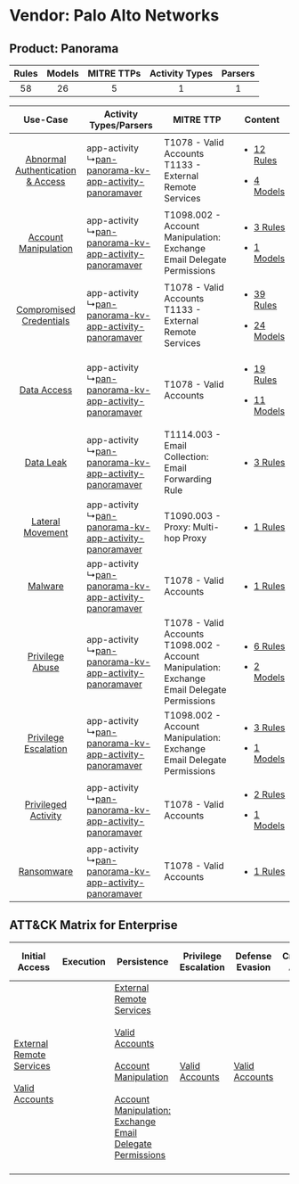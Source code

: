 Vendor: Palo Alto Networks
==========================
Product: Panorama
-----------------
| Rules | Models | MITRE TTPs | Activity Types | Parsers |
|:-----:|:------:|:----------:|:--------------:|:-------:|
|  58   |   26   |     5      |       1        |    1    |

|    Use-Case    | Activity Types/Parsers    | MITRE TTP    | Content    |
|:----:| ---- | ---- | ---- |
| [Abnormal Authentication & Access](../../../UseCases/uc_abnormal_authentication_&_access.md) |  app-activity<br> ↳[pan-panorama-kv-app-activity-panoramaver](Ps/pC_panpanoramakvappactivitypanoramaver.md)<br> | T1078 - Valid Accounts<br>T1133 - External Remote Services<br>    | [<ul><li>12 Rules</li></ul><ul><li>4 Models</li></ul>](RM/r_m_palo_alto_networks_panorama_Abnormal_Authentication_&_Access.md) |
|    [Account Manipulation](../../../UseCases/uc_account_manipulation.md)    |  app-activity<br> ↳[pan-panorama-kv-app-activity-panoramaver](Ps/pC_panpanoramakvappactivitypanoramaver.md)<br> | T1098.002 - Account Manipulation: Exchange Email Delegate Permissions<br>    | [<ul><li>3 Rules</li></ul><ul><li>1 Models</li></ul>](RM/r_m_palo_alto_networks_panorama_Account_Manipulation.md)    |
|          [Compromised Credentials](../../../UseCases/uc_compromised_credentials.md)          |  app-activity<br> ↳[pan-panorama-kv-app-activity-panoramaver](Ps/pC_panpanoramakvappactivitypanoramaver.md)<br> | T1078 - Valid Accounts<br>T1133 - External Remote Services<br>    | [<ul><li>39 Rules</li></ul><ul><li>24 Models</li></ul>](RM/r_m_palo_alto_networks_panorama_Compromised_Credentials.md)         |
|    [Data Access](../../../UseCases/uc_data_access.md)    |  app-activity<br> ↳[pan-panorama-kv-app-activity-panoramaver](Ps/pC_panpanoramakvappactivitypanoramaver.md)<br> | T1078 - Valid Accounts<br>    | [<ul><li>19 Rules</li></ul><ul><li>11 Models</li></ul>](RM/r_m_palo_alto_networks_panorama_Data_Access.md)    |
|    [Data Leak](../../../UseCases/uc_data_leak.md)    |  app-activity<br> ↳[pan-panorama-kv-app-activity-panoramaver](Ps/pC_panpanoramakvappactivitypanoramaver.md)<br> | T1114.003 - Email Collection: Email Forwarding Rule<br>    | [<ul><li>3 Rules</li></ul>](RM/r_m_palo_alto_networks_panorama_Data_Leak.md)    |
|    [Lateral Movement](../../../UseCases/uc_lateral_movement.md)    |  app-activity<br> ↳[pan-panorama-kv-app-activity-panoramaver](Ps/pC_panpanoramakvappactivitypanoramaver.md)<br> | T1090.003 - Proxy: Multi-hop Proxy<br>    | [<ul><li>1 Rules</li></ul>](RM/r_m_palo_alto_networks_panorama_Lateral_Movement.md)    |
|    [Malware](../../../UseCases/uc_malware.md)    |  app-activity<br> ↳[pan-panorama-kv-app-activity-panoramaver](Ps/pC_panpanoramakvappactivitypanoramaver.md)<br> | T1078 - Valid Accounts<br>    | [<ul><li>1 Rules</li></ul>](RM/r_m_palo_alto_networks_panorama_Malware.md)    |
|    [Privilege Abuse](../../../UseCases/uc_privilege_abuse.md)    |  app-activity<br> ↳[pan-panorama-kv-app-activity-panoramaver](Ps/pC_panpanoramakvappactivitypanoramaver.md)<br> | T1078 - Valid Accounts<br>T1098.002 - Account Manipulation: Exchange Email Delegate Permissions<br> | [<ul><li>6 Rules</li></ul><ul><li>2 Models</li></ul>](RM/r_m_palo_alto_networks_panorama_Privilege_Abuse.md)    |
|    [Privilege Escalation](../../../UseCases/uc_privilege_escalation.md)    |  app-activity<br> ↳[pan-panorama-kv-app-activity-panoramaver](Ps/pC_panpanoramakvappactivitypanoramaver.md)<br> | T1098.002 - Account Manipulation: Exchange Email Delegate Permissions<br>    | [<ul><li>3 Rules</li></ul><ul><li>1 Models</li></ul>](RM/r_m_palo_alto_networks_panorama_Privilege_Escalation.md)    |
|    [Privileged Activity](../../../UseCases/uc_privileged_activity.md)    |  app-activity<br> ↳[pan-panorama-kv-app-activity-panoramaver](Ps/pC_panpanoramakvappactivitypanoramaver.md)<br> | T1078 - Valid Accounts<br>    | [<ul><li>2 Rules</li></ul><ul><li>1 Models</li></ul>](RM/r_m_palo_alto_networks_panorama_Privileged_Activity.md)    |
|    [Ransomware](../../../UseCases/uc_ransomware.md)    |  app-activity<br> ↳[pan-panorama-kv-app-activity-panoramaver](Ps/pC_panpanoramakvappactivitypanoramaver.md)<br> | T1078 - Valid Accounts<br>    | [<ul><li>1 Rules</li></ul>](RM/r_m_palo_alto_networks_panorama_Ransomware.md)    |

ATT&CK Matrix for Enterprise
----------------------------
| Initial Access                                                                                                                                   | Execution | Persistence                                                                                                                                                                                                                                                                                                                                 | Privilege Escalation                                                | Defense Evasion                                                     | Credential Access | Discovery | Lateral Movement | Collection                                                                                                                                                            | Command and Control                                                                                                                       | Exfiltration | Impact |
| ------------------------------------------------------------------------------------------------------------------------------------------------ | --------- | ------------------------------------------------------------------------------------------------------------------------------------------------------------------------------------------------------------------------------------------------------------------------------------------------------------------------------------------- | ------------------------------------------------------------------- | ------------------------------------------------------------------- | ----------------- | --------- | ---------------- | --------------------------------------------------------------------------------------------------------------------------------------------------------------------- | ----------------------------------------------------------------------------------------------------------------------------------------- | ------------ | ------ |
| [External Remote Services](https://attack.mitre.org/techniques/T1133)<br><br>[Valid Accounts](https://attack.mitre.org/techniques/T1078)<br><br> |           | [External Remote Services](https://attack.mitre.org/techniques/T1133)<br><br>[Valid Accounts](https://attack.mitre.org/techniques/T1078)<br><br>[Account Manipulation](https://attack.mitre.org/techniques/T1098)<br><br>[Account Manipulation: Exchange Email Delegate Permissions](https://attack.mitre.org/techniques/T1098/002)<br><br> | [Valid Accounts](https://attack.mitre.org/techniques/T1078)<br><br> | [Valid Accounts](https://attack.mitre.org/techniques/T1078)<br><br> |                   |           |                  | [Email Collection](https://attack.mitre.org/techniques/T1114)<br><br>[Email Collection: Email Forwarding Rule](https://attack.mitre.org/techniques/T1114/003)<br><br> | [Proxy: Multi-hop Proxy](https://attack.mitre.org/techniques/T1090/003)<br><br>[Proxy](https://attack.mitre.org/techniques/T1090)<br><br> |              |        |
